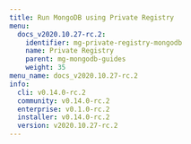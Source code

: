 ```yaml
---
title: Run MongoDB using Private Registry
menu:
  docs_v2020.10.27-rc.2:
    identifier: mg-private-registry-mongodb
    name: Private Registry
    parent: mg-mongodb-guides
    weight: 35
menu_name: docs_v2020.10.27-rc.2
info:
  cli: v0.14.0-rc.2
  community: v0.14.0-rc.2
  enterprise: v0.1.0-rc.2
  installer: v0.14.0-rc.2
  version: v2020.10.27-rc.2
---
```



